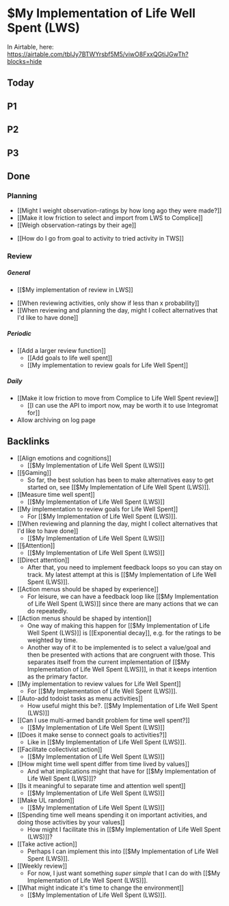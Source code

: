 # $My Implementation of Life Well Spent (LWS)
In Airtable, here: https://airtable.com/tblJy7BTWYrsbf5M5/viwO8FxxQGtiJGwTh?blocks=hide

## Today

## P1

## P2

## P3

## Done
### Planning
+ [[Might I weight observation-ratings by how long ago they were made?]]
+ [[Make it low friction to select and import from LWS to Complice]]
+ [[Weigh observation-ratings by their age]]
- [[How do I go from goal to activity to tried activity in TWS]]

### Review 
##### General
- [[$My implementation of review in LWS]]
+ [[When reviewing activities, only show if less than x probability]]
+ [[When reviewing and planning the day, might I collect alternatives that I'd like to have done]]

##### Periodic
+ [[Add a larger review function]]
	+ [[Add goals to life well spent]]
	+ [[My implementation to review goals for Life Well Spent]]

##### Daily
+ [[Make it low friction to move from Complice to  Life Well Spent review]]
	+ [[I can use the API to import now, may be worth it to use Integromat for]]
+ Allow archiving on log page

## Backlinks
* [[Align emotions and cognitions]]
	* [[$My Implementation of Life Well Spent (LWS)]]
* [[§Gaming]]
	* So far, the best solution has been to make alternatives easy to get started on, see [[$My Implementation of Life Well Spent (LWS)]].
* [[Measure time well spent]]
	* [[$My Implementation of Life Well Spent (LWS)]]
* [[My implementation to review goals for Life Well Spent]]
	* For [[$My Implementation of Life Well Spent (LWS)]].
* [[When reviewing and planning the day, might I collect alternatives that I'd like to have done]]
	*  [[$My Implementation of Life Well Spent (LWS)]]
* [[§Attention]]
	* [[$My Implementation of Life Well Spent (LWS)]]
* [[Direct attention]]
	* After that, you need to implement feedback loops so you can stay on track. My latest attempt at this is [[$My Implementation of Life Well Spent (LWS)]].
* [[Action menus should be shaped by experience]]
	* For leisure, we can have a feedback loop like [[$My Implementation of Life Well Spent (LWS)]] since there are many actions that we can do repeatedly.
* [[Action menus should be shaped by intention]]
	* One way of making this happen for [[$My Implementation of Life Well Spent (LWS)]] is [[Exponential decay]], e.g. for the ratings to be weighted by time.
	* Another way of it to be implemented is to select a value/goal and then be presented with actions that are congruent with those. This separates itself from the current implementation of [[$My Implementation of Life Well Spent (LWS)]], in that it keeps intention as the primary factor. 
* [[My implementation to review values for Life Well Spent]]
	* For [[$My Implementation of Life Well Spent (LWS)]].
* [[Auto-add todoist tasks as menu activities]]
	* How useful might this be?. [[$My Implementation of Life Well Spent (LWS)]]
* [[Can I use multi-armed bandit problem for time well spent?]]
	* [[$My Implementation of Life Well Spent (LWS)]]
* [[Does it make sense to connect goals to activities?]]
	* Like in [[$My Implementation of Life Well Spent (LWS)]].
* [[Facilitate collectivist action]]
	* [[$My Implementation of Life Well Spent (LWS)]]
* [[How might time well spent differ from time lived by values]]
	* And what implications might that have for [[$My Implementation of Life Well Spent (LWS)]]?
* [[Is it meaningful to separate time and attention well spent]]
	* [[$My Implementation of Life Well Spent (LWS)]]
* [[Make UL random]]
	* [[$My Implementation of Life Well Spent (LWS)]]
* [[Spending time well means spending it on important activities, and doing those activities by your values]]
	* How might I facilitate this in [[$My Implementation of Life Well Spent (LWS)]]?
* [[Take active action]]
	* Perhaps I can implement this into [[$My Implementation of Life Well Spent (LWS)]].
* [[Weekly review]]
	* For now, I just want something *super simple* that I can do with [[$My Implementation of Life Well Spent (LWS)]]. 
* [[What might indicate it's time to change the environment]]
	* [[$My Implementation of Life Well Spent (LWS)]].

<!-- {BearID:8760F842-A2F5-4E4D-AB30-04232FAAED2A-5248-00000689E5F3BCBA} -->
